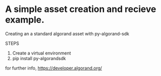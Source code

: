 # A simple asset creation and recieve example. 

Creating an a standard algorand asset with py-algorand-sdk

STEPS

1. Create a virtual environment
2. pip install py-algorandsdk


for further info, https://developer.algorand.org/